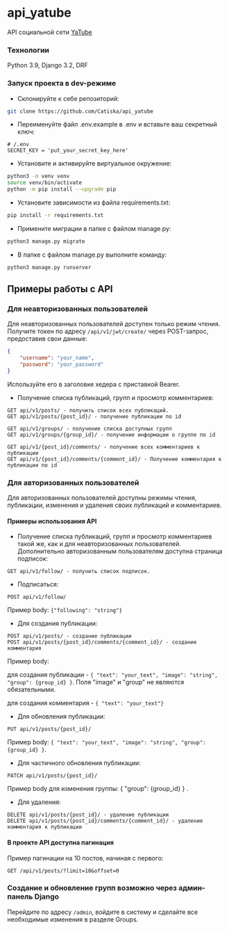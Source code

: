 # api_yatube
API социальной сети [YaTube](https://catiska.pythonanywhere.com/)
### Технологии
Python 3.9,
Django 3.2,
DRF
### Запуск проекта в dev-режиме
- Склонируйте к себе репозиторий:
```BASH
git clone https://github.com/Catiska/api_yatube
``` 

- Переименуйте файл .env.example в .env и вставьте 
ваш секретный ключ:
```
# /.env
SECRET_KEY = 'put_your_secret_key_here'
```
- Установите и активируйте виртуальное окружение:
```BASH
python3 -m venv venv
source venv/bin/activate
python -m pip install --upgrade pip
```
- Установите зависимости из файла requirements.txt:
```BASH
pip install -r requirements.txt
``` 

- Примените миграции в папке с файлом manage.py:
```BASH
python3 manage.py migrate
```

- В папке с файлом manage.py выполните команду:
```BASH
python3 manage.py runserver
```

## Примеры работы с API
### Для неавторизованных пользователей
Для неавторизованных пользователей доступен только режим чтения.
Получите токен по адресу ```/api/v1/jwt/create/``` через POST-запрос, 
предоставив свои данные:
```json
{
    "username": "your_name",
    "password": "your_password"
}
```
Используйте его в заголовке хедера с приставкой Bearer.
- Получение списка публикаций, групп и просмотр комментариев:
```angular2html
GET api/v1/posts/ - получить список всех публикаций.
GET api/v1/posts/{post_id}/ - получение публикации по id

GET api/v1/groups/ - получение списка доступных групп
GET api/v1/groups/{group_id}/ - получение информации о группе по id

GET api/v1/{post_id}/comments/ - получение всех комментариев к публикации
GET api/v1/{post_id}/comments/{comment_id}/ - Получение комментария к публикации по id
```

### Для авторизованных пользователей
Для авторизованных пользователей доступны режимы чтения, публикации, 
изменения и удаления своих публикаций и комментариев.
#### Примеры использования API
- Получение списка публикаций, групп и просмотр комментариев такой же, как и 
для неавторизованных пользователей. Дополнительно авторизованным пользователям 
доступна страница подписок:
```angular2html
GET api/v1/follow/ - получить список подписок.
```
- Подписаться:
```angular2html
POST api/v1/follow/
```
Пример body: ```{"following": "string"}```
- Для создания публикации:
```
POST api/v1/posts/ - создание публикации
POST api/v1/posts/{post_id}/comments/{comment_id}/ - создание комментария
```
Пример body:

  для создания публикации - ```{ "text": "your_text", "image": "string", "group": {group_id} }```. Поля 
"image" и "group" не являются обязательными.

  для создания комментария - ```{ "text": "your_text"}```
- Для обновления публикации:
```
PUT api/v1/posts/{post_id}/
```
Пример body:
```{ "text": "your_text", "image": "string", "group": {group_id} }```.
- Для частичного обновления публикации:
```
PATCH api/v1/posts/{post_id}/
```
Пример body для изменения группы:
{ "group": {group_id} } .

- Для удаления:
```
DELETE api/v1/posts/{post_id}/ - удаление публикации
DELETE api/v1/posts/{post_id}/comments/{comment_id}/ - удаление комментария к публикации
```
#### В проекте API доступна пагинация
Пример пагинации на 10 постов, начиная с первого:
```
GET /api/v1/posts/?limit=10&offset=0
```
### Создание и обновление групп возможно через админ-панель Django
Перейдите по адресу 
```/admin```, войдите в систему
и сделайте все необходимые изменения в разделе Groups.
